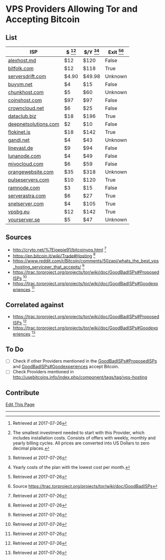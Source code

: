 # VPS Providers Allowing Tor and Accepting Bitcoin

## List

ISP | $ [^1][^2] | $/Y [^1][^3] | Exit [^1][^4]
--- | --- | --- | ---
[alexhost.md](https://alexhost.md) | $12 | $120 | False
[bitfolk.com](https://bitfolk.com) | $12 | $118 | True
[serversdrift.com](https://serversdrift.com) | $4.90 | $49.98 | Unknown
[buyvm.net](https://buyvm.net) | $4 | $15 | False
[chunkhost.com](https://chunkhost.com) | $5 | $60 | Unknown
[coinshost.com](https://coinshost.com) | $97 | $97 | False
[crowncloud.net](https://crowncloud.net) | $6 | $25 | False
[dataclub.biz](https://dataclub.biz) | $18 | $196 | True
[deepnetsolutions.com](https://deepnetsolutions.com) | $2 | $10 | False
[flokinet.is](https://flokinet.is) | $18 | $142 | True
[gandi.net](https://gandi.net) | $4 | $43 | Unknown
[linevast.de](https://linevast.de) | $9 | $94 | False
[lunanode.com](https://lunanode.com) | $4 | $49 | False
[mivocloud.com](https://mivocloud.com) | $6 | $59 | False
[orangewebsite.com](https://orangewebsite.com) | $35 | $318 | Unknown
[pulseservers.com](https://pulseservers.com) | $10 | $120 | True
[ramnode.com](https://ramnode.com) | $3 | $15 | False
[serverastra.com](https://serverastra.com) | $6 | $27 | True
[snelserver.com](https://snelserver.com) | $4 | $105 | True
[vpsbg.eu](https://vpsbg.eu) | $12 | $142 | True
[yourserver.se](https://yourserver.se) | $5 | $47 | Unknown

## Sources
* http://cryto.net/%7Ejoepie91/bitcoinvps.html [^1]
* https://en.bitcoin.it/wiki/Trade#Hosting [^1]
* https://www.reddit.com/r/Bitcoin/comments/50zapi/whats_the_best_vps_hosting_servicewr_that_accepts/ [^1]
* https://trac.torproject.org/projects/tor/wiki/doc/GoodBadISPs#ProposedISPs [^1]
* https://trac.torproject.org/projects/tor/wiki/doc/GoodBadISPs#Goodexperiences [^1]


## Correlated against
* https://trac.torproject.org/projects/tor/wiki/doc/GoodBadISPs#ProposedISPs [^1]
* https://trac.torproject.org/projects/tor/wiki/doc/GoodBadISPs#Goodexperiences [^1]

## To Do
- [ ] Check if other Providers mentioned in the [GoodBadISPs#ProposedISPs](https://trac.torproject.org/projects/tor/wiki/doc/GoodBadISPs#ProposedISPs) and [GoodBadISPs#Goodexperiences](https://trac.torproject.org/projects/tor/wiki/doc/GoodBadISPs#Goodexperiences) accept Bitcoin.
- [ ] Check Providers mentioned in http://usebitcoins.info/index.php/component/tags/tag/vps-hosting

## Contribute
[Edit This Page](https://github.com/torbitcoinvps/torbitcoinvps.github.io/blob/master/index.md)

___

[^1]: Retrieved at 2017-07-26

[^2]: The smallest investment needed to start with this Provider, which includes installation costs. Consists of offers with weekly, monthly and yearly billing cycles. All prices are converted into US Dollars to zero decimal places.

[^3]: Yearly costs of the plan with the lowest cost per month.

[^4]: Source https://trac.torproject.org/projects/tor/wiki/doc/GoodBadISPs
